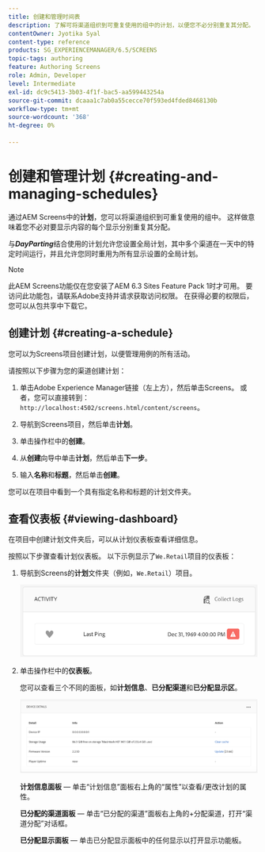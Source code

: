 ```yaml
---
title: 创建和管理时间表
description: 了解可将渠道组织到可重复使用的组中的计划，以便您不必分别重复其分配。
contentOwner: Jyotika Syal
content-type: reference
products: SG_EXPERIENCEMANAGER/6.5/SCREENS
topic-tags: authoring
feature: Authoring Screens
role: Admin, Developer
level: Intermediate
exl-id: dc9c5413-3b03-4f1f-bac5-aa599443254a
source-git-commit: dcaaa1c7ab0a55cecce70f593ed4fded8468130b
workflow-type: tm+mt
source-wordcount: '368'
ht-degree: 0%

---
```


# 创建和管理计划 {#creating-and-managing-schedules}

通过AEM Screens中的&#x200B;**计划**，您可以将渠道组织到可重复使用的组中。 这样做意味着您不必对要显示内容的每个显示分别重复其分配。

与&#x200B;***DayParting***&#x200B;结合使用的计划允许您设置全局计划，其中多个渠道在一天中的特定时间运行，并且允许您同时重用为所有显示设置的全局计划。

>[!NOTE]
>
>此AEM Screens功能仅在您安装了AEM 6.3 Sites Feature Pack 1时才可用。 要访问此功能包，请联系Adobe支持并请求获取访问权限。 在获得必要的权限后，您可以从包共享中下载它。

## 创建计划 {#creating-a-schedule}

您可以为Screens项目创建计划，以便管理用例的所有活动。

请按照以下步骤为您的渠道创建计划：

1. 单击Adobe Experience Manager链接（左上方），然后单击Screens。 或者，您可以直接转到： `http://localhost:4502/screens.html/content/screens`。
1. 导航到Screens项目，然后单击&#x200B;**计划**。
1. 单击操作栏中的&#x200B;**创建**。
1. 从&#x200B;**创建**&#x200B;向导中单击&#x200B;**计划**，然后单击&#x200B;**下一步**。

1. 输入&#x200B;**名称**&#x200B;和&#x200B;**标题**，然后单击&#x200B;**创建**。

您可以在项目中看到一个具有指定名称和标题的计划文件夹。


## 查看仪表板 {#viewing-dashboard}

在项目中创建计划文件夹后，可以从计划仪表板查看详细信息。

按照以下步骤查看计划仪表板。 以下示例显示了`We.Retail`项目的仪表板：

1. 导航到Screens的&#x200B;**计划**&#x200B;文件夹（例如，`We.Retail`）项目。

   ![chlimage_1](assets/chlimage_1.png)

1. 单击操作栏中的&#x200B;**仪表板**。

   您可以查看三个不同的面板，如&#x200B;**计划信息**、**已分配渠道**&#x200B;和&#x200B;**已分配显示区**。

   ![chlimage_1-1](assets/chlimage_1-1.png)

   **计划信息面板** — 单击“计划信息”面板右上角的“属性”以查看/更改计划的属性。

   **已分配的渠道面板** — 单击“已分配的渠道”面板右上角的+分配渠道，打开“渠道分配”对话框。

   **已分配显示面板** — 单击已分配显示面板中的任何显示以打开显示功能板。
